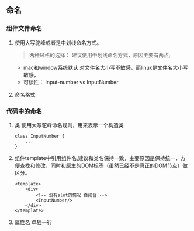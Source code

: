 ## 命名
### 组件文件命名
1. 使用大写驼峰或者是中划线命名方式。
    > 两种风格的选择： 建议使用中划线命名方式，原因主要有两点;
    - mac和window系统默认 对文件名大小写不敏感，而linux是文件名大小写敏感，
    - 可读性： input-number vs InputNumber

2. 命名格式



### 代码中的命名
1. 类 使用大写驼峰命名规则，用来表示一个构造类
    ```
    class InputNumber {
        ...
    }
    ```
2. 组件template中引用组件名,建议和类名保持一致，主要原因是保持统一，方便查找和修改，同时和原生的DOM标签（虽然已经不是真正的DOM节点）做区分。
    ```
    <template>
        <div>
            <!-- 没有slot的情况 自闭合 -->
            <InputNumber/>
        </div>
    </template>
    ```
3. 属性名 单独一行
